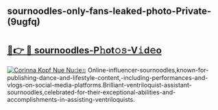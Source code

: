 ## sournoodles-only-fans​-leaked-photo​-Private-(9ugfq)


# <h2><a href="https://mediaupload.pro?title=sournoodles&ref=git">🔗👉 🔴 sournoodles-P𝚑ot𝚘𝚜-V𝚒d𝚎o</a></h2>

[![Corinna Kopf Nue Nu𝚍e𝚜](https://i.imgur.com/0qMVB7G.gif)](https://mediaupload.pro?title=sournoodles&ref=git)
Online-influencer-sournoodles,known-for-publishing-dance-and-lifestyle-content,-including-performances-and-vlogs-on-social-media-platforms.Brilliant-ventriloquist-assistant-sournoodles,celebrated-for-their-exceptional-abilities-and-accomplishments-in-assisting-ventriloquists.  